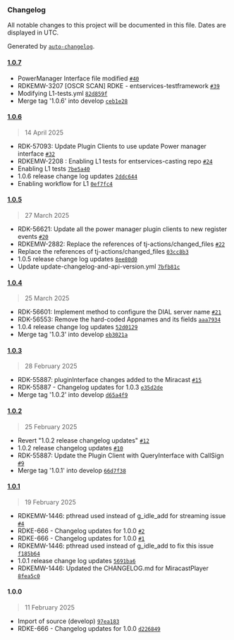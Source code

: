 ### Changelog

All notable changes to this project will be documented in this file. Dates are displayed in UTC.

Generated by [`auto-changelog`](https://github.com/CookPete/auto-changelog).

#### [1.0.7](https://github.com/rdkcentral/entservices-casting/compare/1.0.6...1.0.7)

- PowerManager Interface file modified [`#40`](https://github.com/rdkcentral/entservices-casting/pull/40)
- RDKEMW-3207 [OSCR SCAN] RDKE - entservices-testframework [`#39`](https://github.com/rdkcentral/entservices-casting/pull/39)
- Modifying L1-tests.yml [`82d859f`](https://github.com/rdkcentral/entservices-casting/commit/82d859fd98909611f94c5d41fb25bf10ee46deda)
- Merge tag '1.0.6' into develop [`ceb1e28`](https://github.com/rdkcentral/entservices-casting/commit/ceb1e28b7d0b67e67c94e19f137df77766acb581)

#### [1.0.6](https://github.com/rdkcentral/entservices-casting/compare/1.0.5...1.0.6)

> 14 April 2025

- RDK-57093: Update Plugin Clients to use update Power manager interface [`#32`](https://github.com/rdkcentral/entservices-casting/pull/32)
- RDKEMW-2208 : Enabling L1 tests for entservices-casting repo [`#24`](https://github.com/rdkcentral/entservices-casting/pull/24)
- Enabling L1 tests [`7be5a40`](https://github.com/rdkcentral/entservices-casting/commit/7be5a40f9e3dadc5a60c1e8503b3d94a0b1e9a6d)
- 1.0.6 release change log updates [`2ddc644`](https://github.com/rdkcentral/entservices-casting/commit/2ddc64451b0b4c8c523e0962dac4a71ad1df2c12)
- Enabling workflow for L1 [`0ef7fc4`](https://github.com/rdkcentral/entservices-casting/commit/0ef7fc4759739700143ddcde8fd24e9d1245c734)

#### [1.0.5](https://github.com/rdkcentral/entservices-casting/compare/1.0.4...1.0.5)

> 27 March 2025

- RDK-56621: Update all the power manager plugin clients to new register events [`#20`](https://github.com/rdkcentral/entservices-casting/pull/20)
- RDKEMW-2882: Replace the references of tj-actions/changed_files  [`#22`](https://github.com/rdkcentral/entservices-casting/pull/22)
- Replace the references of tj-actions/changed_files [`03cc8b3`](https://github.com/rdkcentral/entservices-casting/commit/03cc8b344bd640f4a4c2ec020955a7523ba9fafc)
- 1.0.5 release change log updates [`8ee80d0`](https://github.com/rdkcentral/entservices-casting/commit/8ee80d0e87619ef28fb34683cdabbe37df6809cb)
- Update update-changelog-and-api-version.yml [`7bfb81c`](https://github.com/rdkcentral/entservices-casting/commit/7bfb81c831644b356c5fdb1e6d64fcdb0ebf89b5)

#### [1.0.4](https://github.com/rdkcentral/entservices-casting/compare/1.0.3...1.0.4)

> 25 March 2025

- RDK-56601: Implement method to configure the DIAL server name [`#21`](https://github.com/rdkcentral/entservices-casting/pull/21)
- RDK-56553: Remove the hard-coded Appnames and its fields [`aaa7934`](https://github.com/rdkcentral/entservices-casting/commit/aaa793437de38da12b0b654d6d087e655f8e3fff)
- 1.0.4 release change log updates [`52d0129`](https://github.com/rdkcentral/entservices-casting/commit/52d01292f55c7d9044ccc922c82d94e1f8d813f5)
- Merge tag '1.0.3' into develop [`eb3021a`](https://github.com/rdkcentral/entservices-casting/commit/eb3021ab88f83d67cd2c8a6d6d98ff8bb2b77a97)

#### [1.0.3](https://github.com/rdkcentral/entservices-casting/compare/1.0.2...1.0.3)

> 28 February 2025

- RDK-55887: pluginInterface changes added to the Miracast [`#15`](https://github.com/rdkcentral/entservices-casting/pull/15)
- RDK-55887 - Changelog updates for 1.0.3 [`e35d2de`](https://github.com/rdkcentral/entservices-casting/commit/e35d2defc244a03ab1eb0ad7654e19109467513c)
- Merge tag '1.0.2' into develop [`d65a4f9`](https://github.com/rdkcentral/entservices-casting/commit/d65a4f941c0561566e7bb40153f3da85add896bb)

#### [1.0.2](https://github.com/rdkcentral/entservices-casting/compare/1.0.1...1.0.2)

> 25 February 2025

- Revert "1.0.2 release changelog updates" [`#12`](https://github.com/rdkcentral/entservices-casting/pull/12)
- 1.0.2 release changelog updates [`#10`](https://github.com/rdkcentral/entservices-casting/pull/10)
- RDK-55887: Update the Plugin Client with QueryInterface with CallSign [`#9`](https://github.com/rdkcentral/entservices-casting/pull/9)
- Merge tag '1.0.1' into develop [`66d7f38`](https://github.com/rdkcentral/entservices-casting/commit/66d7f3823f76a15c8dd3117ba6e86319c8329ed3)

#### [1.0.1](https://github.com/rdkcentral/entservices-casting/compare/1.0.0...1.0.1)

> 19 February 2025

- RDKEMW-1446: pthread used instead of g_idle_add for streaming issue [`#4`](https://github.com/rdkcentral/entservices-casting/pull/4)
- RDKE-666 - Changelog updates for 1.0.0 [`#2`](https://github.com/rdkcentral/entservices-casting/pull/2)
- RDKE-666 - Changelog updates for 1.0.0 [`#1`](https://github.com/rdkcentral/entservices-casting/pull/1)
- RDKEMW-1446: pthread used instead of g_idle_add to fix this issue [`f185b64`](https://github.com/rdkcentral/entservices-casting/commit/f185b6472c3903615d2b71b24a1643c19a840297)
- 1.0.1 release change log updates [`5691ba6`](https://github.com/rdkcentral/entservices-casting/commit/5691ba6e79aedae077fac1488e8c57c6909ea268)
- RDKEMW-1446: Updated the CHANGELOG.md for MiracastPlayer [`8fea5c0`](https://github.com/rdkcentral/entservices-casting/commit/8fea5c009bca1456b6bbc27ad8590f553567707c)

#### 1.0.0

> 11 February 2025

- Import of source (develop) [`97ea183`](https://github.com/rdkcentral/entservices-casting/commit/97ea183b3eadb557a2dc4c49d222f74928feccfd)
- RDKE-666 - Changelog updates for 1.0.0 [`d226849`](https://github.com/rdkcentral/entservices-casting/commit/d22684947529b9999c4dc563baab66b03c3d86f3)

